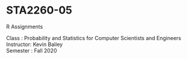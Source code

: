 # STA2260-05
R Assignments

Class     : Probability and Statistics for Computer Scientists and Engineers 
Instructor: Kevin Bailey  
Semester  : Fall 2020
